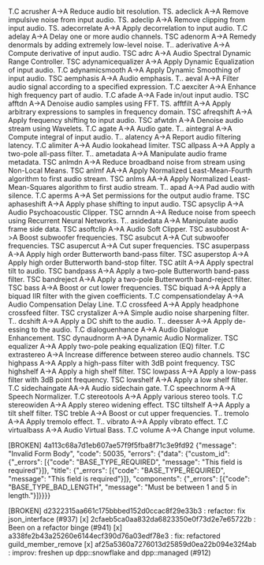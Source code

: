  T.C acrusher          A->A       Reduce audio bit resolution.
 TS. adeclick          A->A       Remove impulsive noise from input audio.
 TS. adeclip           A->A       Remove clipping from input audio.
 TS. adecorrelate      A->A       Apply decorrelation to input audio.
 T.C adelay            A->A       Delay one or more audio channels.
 TSC adenorm           A->A       Remedy denormals by adding extremely low-level noise.
 T.. aderivative       A->A       Compute derivative of input audio.
 TSC adrc              A->A       Audio Spectral Dynamic Range Controller.
 TSC adynamicequalizer A->A       Apply Dynamic Equalization of input audio.
 T.C adynamicsmooth    A->A       Apply Dynamic Smoothing of input audio.
 TSC aemphasis         A->A       Audio emphasis.
 T.. aeval             A->A       Filter audio signal according to a specified expression.
 T.C aexciter          A->A       Enhance high frequency part of audio.
 T.C afade             A->A       Fade in/out input audio.
 TSC afftdn            A->A       Denoise audio samples using FFT.
 TS. afftfilt          A->A       Apply arbitrary expressions to samples in frequency domain.
 TSC afreqshift        A->A       Apply frequency shifting to input audio.
 TSC afwtdn            A->A       Denoise audio stream using Wavelets.
 T.C agate             A->A       Audio gate.
 T.. aintegral         A->A       Compute integral of input audio.
 T.. alatency          A->A       Report audio filtering latency.
 T.C alimiter          A->A       Audio lookahead limiter.
 TSC allpass           A->A       Apply a two-pole all-pass filter.
 T.. ametadata         A->A       Manipulate audio frame metadata.
 TSC anlmdn            A->A       Reduce broadband noise from stream using Non-Local Means.
 TSC anlmf             AA->A      Apply Normalized Least-Mean-Fourth algorithm to first audio stream.
 TSC anlms             AA->A      Apply Normalized Least-Mean-Squares algorithm to first audio stream.
 T.. apad              A->A       Pad audio with silence.
 T.C aperms            A->A       Set permissions for the output audio frame.
 TSC aphaseshift       A->A       Apply phase shifting to input audio.
 TSC apsyclip          A->A       Audio Psychoacoustic Clipper.
 TSC arnndn            A->A       Reduce noise from speech using Recurrent Neural Networks.
 T.. asidedata         A->A       Manipulate audio frame side data.
 TSC asoftclip         A->A       Audio Soft Clipper.
 TSC asubboost         A->A       Boost subwoofer frequencies.
 TSC asubcut           A->A       Cut subwoofer frequencies.
 TSC asupercut         A->A       Cut super frequencies.
 TSC asuperpass        A->A       Apply high order Butterworth band-pass filter.
 TSC asuperstop        A->A       Apply high order Butterworth band-stop filter.
 TSC atilt             A->A       Apply spectral tilt to audio.
 TSC bandpass          A->A       Apply a two-pole Butterworth band-pass filter.
 TSC bandreject        A->A       Apply a two-pole Butterworth band-reject filter.
 TSC bass              A->A       Boost or cut lower frequencies.
 TSC biquad            A->A       Apply a biquad IIR filter with the given coefficients.
 T.C compensationdelay A->A       Audio Compensation Delay Line.
 T.C crossfeed         A->A       Apply headphone crossfeed filter.
 TSC crystalizer       A->A       Simple audio noise sharpening filter.
 T.. dcshift           A->A       Apply a DC shift to the audio.
 T.. deesser           A->A       Apply de-essing to the audio.
 T.C dialoguenhance    A->A       Audio Dialogue Enhancement.
 TSC dynaudnorm        A->A       Dynamic Audio Normalizer.
 TSC equalizer         A->A       Apply two-pole peaking equalization (EQ) filter.
 T.C extrastereo       A->A       Increase difference between stereo audio channels.
 TSC highpass          A->A       Apply a high-pass filter with 3dB point frequency.
 TSC highshelf         A->A       Apply a high shelf filter.
 TSC lowpass           A->A       Apply a low-pass filter with 3dB point frequency.
 TSC lowshelf          A->A       Apply a low shelf filter.
 T.C sidechaingate     AA->A      Audio sidechain gate.
 T.C speechnorm        A->A       Speech Normalizer.
 T.C stereotools       A->A       Apply various stereo tools.
 T.C stereowiden       A->A       Apply stereo widening effect.
 TSC tiltshelf         A->A       Apply a tilt shelf filter.
 TSC treble            A->A       Boost or cut upper frequencies.
 T.. tremolo           A->A       Apply tremolo effect.
 T.. vibrato           A->A       Apply vibrato effect.
 T.C virtualbass       A->A       Audio Virtual Bass.
 T.C volume            A->A       Change input volume.

[BROKEN] 4a113c68a7d1eb607ae57f9f5fba8f71c3e9fd92
{"message": "Invalid Form Body", "code": 50035, "errors": {"data": {"custom_id": {"_errors": [{"code": "BASE_TYPE_REQUIRED", "message": "This field is required"}]}, "title": {"_errors": 
[{"code": "BASE_TYPE_REQUIRED", "message": "This field is required"}]}, "components": {"_errors": [{"code": "BASE_TYPE_BAD_LENGTH", "message": "Must be between 1 and 5 in length."}]}}}}

[BROKEN] d2322315aa661c175bbbed152d0ccac8f29e33b3 : refactor: fix json_interface (#937)
[x] 2cfaeb5ca0aa832da6823350e0f73d2e7e65722b : Been on a refactor binge (#941)
[x] a338fe2b43a25260e6144ecf390d76a03edf78e3 : fix: refactored guild_member_remove
[x] af25a5360a7276013d25859d0ea22b094e32f4ab : improv: freshen up dpp::snowflake and dpp::managed (#912)
